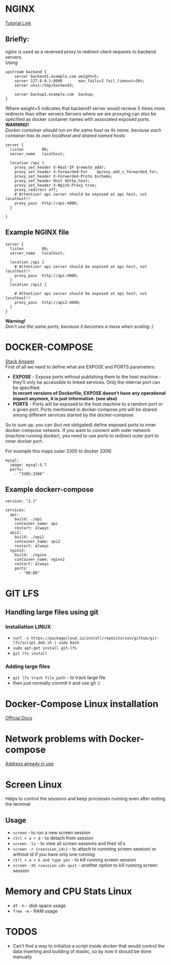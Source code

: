 # NGINX
[Tutorial Link](https://www.digitalocean.com/community/tutorials/understanding-nginx-http-proxying-load-balancing-buffering-and-caching)

## Briefly:

nginx is used as a reversed proxy to redirect client requests to backend servers.  
Using 
```
upstream backend {
    server backend1.example.com weight=5;
    server 127.0.0.1:8080       max_fails=3 fail_timeout=30s;
    server unix:/tmp/backend3;

    server backup1.example.com  backup;
}
```
Where weight=5 indicates that backend1 server would recieve 5 times more redirects than other servers
Servers where we are proxying can also be specified as docker container names with associated exposed ports.    
**WARNING!**    
*Docker container should run on the same host as its name, because each container has its own localhost and shared named hosts*

```
server {
  listen        80;
  server_name   localhost;

  location /api {
    proxy_set_header X-Real-IP $remote_addr;
    proxy_set_header X-Forwarded-For    $proxy_add_x_forwarded_for;
    proxy_set_header X-Forwarded-Proto $scheme;
    proxy_set_header Host $http_host;
    proxy_set_header X-NginX-Proxy true;
    proxy_redirect off;
    # Attention! api server should be exposed at api host, not localhost!!
    proxy_pass  http://api:4000;
  }
  
}
```
## Example NGINX file
```
server {
  listen        80;
  server_name   localhost;

  location /api {
    # Attention! api server should be exposed at api host, not localhost!!
    proxy_pass  http://api:4000;
  }
  location /api2 {

    # Attention! api server should be exposed at api host, not localhost!!
    proxy_pass  http://api2:4000;
  }
}

```
**Warning!**    
*Don't use the same ports, because it becomes a mess when scaling :)*

# DOCKER-COMPOSE
[Stack Answer](https://stackoverflow.com/questions/40801772/what-is-the-difference-between-docker-compose-ports-vs-expose)   
First of all we need to define what are EXPOSE and PORTS parameters:    
- **EXPOSE** - Expose ports without publishing them to the host machine - they’ll only be accessible to linked services. Only the internal port can be specified.    
**In recent versions of Dockerfile, EXPOSE doesn't have any operational impact anymore, it is just informative. (see also)**
- **PORTS** - Ports will be exposed to the host machine to a random port or a given port. Ports mentioned in docker-compose.yml will be shared among different services started by the docker-compose.

So to sum up, you can (but not obligated) define exposed ports to inner docker-compose network. If you want to connect with outer network (machine running docker), you need to use ports to redirect outer port to inner docker port.   

For example this maps outer 3305 to docker 3306:
```
mysql:
  image: mysql:5.7
  ports:
    - "3305:3306"
```

## Example dockerr-compose
```
version: "2.1"

services: 
  api:
    build: ./api
    container_name: api
    restart: always
  api2:
    build: ./api2
    container_name: api2
    restart: always
  nginx2:
    build: ./nginx
    container_name: nginx2
    restart: always
    ports: 
      - "80:80"

```

# GIT LFS
## Handling large files using git

### Installation LINUX
- `curl -s https://packagecloud.io/install/repositories/github/git-lfs/script.deb.sh | sudo bash`
- `sudo apt-get install git-lfs`
- `git lfs install`

### Adding large files
- `git lfs track file_path` - to track large file
- then just normally commit it and use git :)

# Docker-Compose Linux installation
[Official Docs](https://docs.docker.com/compose/install/)

# Network problems with Docker-compose
[Address already in use](https://stackoverflow.com/questions/37971961/docker-error-bind-address-already-in-use)


# Screen Linux 
Helps to control the sessions and keep processes running even after exiting the terminal
## Usage
- `screen` - to run a new screen session
- `ctrl + a + d` - to detach from session
- `screen -ls` - to view all screen sessions and their id's
- `screen -r {<session_id>}` - to attach to runnning screen session/ or without id if you have only one running
- `ctrl + a + k and type yes` - to kill running screen session
- `screen -XS <session-id> quit` - another option to kill running screen session

# Memory and CPU Stats Linux
- `df -h` - disk space usage
- `free -m` - RAM usage


# TODOS
- Can't find a way to initialize a script inside docker that would control the data inserting and building of elastic, so by now it should be done manually